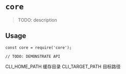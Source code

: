 # `core`

> TODO: description

## Usage

```
const core = require('core');

// TODO: DEMONSTRATE API
```
CLI_HOME_PATH 缓存目录
CLI_TARGET_PATH 目标路径
